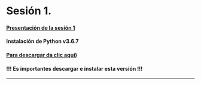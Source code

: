 # Sesión 1.

#### [Presentación de la sesión 1](https://raw.githubusercontent.com/eduardo1011/curso_08_2021/main/Presentacion1.pdf)

#### **Instalación de Python v3.6.7**

#### [Para descargar da clic aquí](https://www.python.org/ftp/python/3.6.7/python-3.6.7-amd64.exe))

#### !!! Es importantes descargar e instalar esta versión !!!

<hr />


